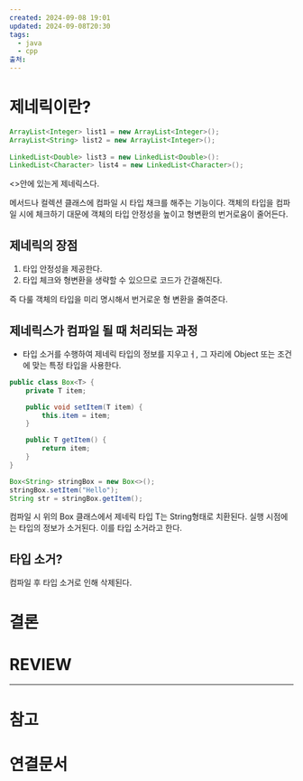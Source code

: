 ```yaml
---
created: 2024-09-08 19:01
updated: 2024-09-08T20:30
tags:
  - java
  - cpp
출처: 
---
```

# 제네릭이란?

``` java
ArrayList<Integer> list1 = new ArrayList<Integer>();
ArrayList<String> list2 = new ArrayList<Integer>();
 
LinkedList<Double> list3 = new LinkedList<Double>():
LinkedList<Character> list4 = new LinkedList<Character>();
```

<>안에 있는게 제네릭스다.

메서드나 컬렉션 클래스에 컴파일 시 타입 채크를 해주는 기능이다. 
객체의 타입을 컴파일 시에 체크하기 대문에 객체의 타입 안정성을 높이고 형변환의 번거로움이 줄어든다.

## 제네릭의 장점
1. 타입 안정성을 제공한다.
2. 타입 체크와 형변환을 생략할  수 있으므로 코드가 간결해진다.

즉 다룰 객체의 타입을 미리 명시해서 번거로운 형 변환을 줄여준다.


## 제네릭스가 컴파일 될 때 처리되는 과정
- 타입 소거를 수행하여 제네릭 타입의 정보를 지우고ㅓ, 그 자리에 Object 또는 조건에 맞는 특정 타입을 사용한다.


``` java
public class Box<T> {
    private T item;

    public void setItem(T item) {
        this.item = item;
    }

    public T getItem() {
        return item;
    }
}

```

```java
Box<String> stringBox = new Box<>();
stringBox.setItem("Hello");
String str = stringBox.getItem();

```
컴파일 시 위의 Box 클래스에서 제네릭 타입 T는 String형태로 치환된다. 
실행 시점에는 타입의 정보가 소거된다. 이를 타입 소거라고 한다.

## 타입 소거?
컴파일 후 타입 소거로 인해 삭제된다.

# 결론

# REVIEW


---
# 참고

# 연결문서